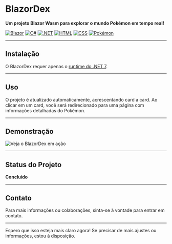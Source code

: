 # BlazorDex

**Um projeto Blazor Wasm para explorar o mundo Pokémon em tempo real!**

[![Blazor](https://img.shields.io/badge/-Blazor-512BD4?style=flat&logo=blazor&logoColor=white)](https://dotnet.microsoft.com/apps/aspnet/web-apps/blazor)
[![C#](https://img.shields.io/badge/-C%23-239120?style=flat&logo=c-sharp&logoColor=white)](https://docs.microsoft.com/en-us/dotnet/csharp/)
[![.NET](https://img.shields.io/badge/-.NET-512BD4?style=flat&logo=.net&logoColor=white)](https://dotnet.microsoft.com/)
[![HTML](https://img.shields.io/badge/-HTML-E34F26?style=flat&logo=html5&logoColor=white)](https://developer.mozilla.org/en-US/docs/Web/HTML)
[![CSS](https://img.shields.io/badge/-CSS-1572B6?style=flat&logo=css3&logoColor=white)](https://developer.mozilla.org/en-US/docs/Web/CSS)
[![Pokémon](https://img.shields.io/badge/-Pokémon-ffcc00?style=flat&logo=pokemon&logoColor=black)](https://www.pokemon.com/)

---

## Instalação

O BlazorDex requer apenas o [runtime do .NET 7](https://dotnet.microsoft.com/download/dotnet/7.0).

---

## Uso

O projeto é atualizado automaticamente, acrescentando card a card. Ao clicar em um card, você será redirecionado para uma página com informações detalhadas do Pokémon.

---

## Demonstração

![Veja o BlazorDex em ação]()

---

## Status do Projeto

**Concluído**

---

## Contato

Para mais informações ou colaborações, sinta-se à vontade para entrar em contato.

---

Espero que isso esteja mais claro agora! Se precisar de mais ajustes ou informações, estou à disposição.
